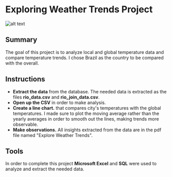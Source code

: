 # Exploring Weather Trends Project
![alt text](https://github.com/santos-wesley/udacity-data-analyst-nanodegree/blob/main/images/earth.png?raw=true)
## Summary

The goal of this project is to analyze local and global temperature data and compare temperature trends. I chose Brazil as the country to be compared with the overall.

## Instructions

* **Extract the data** from the database. The needed data is extracted as the files **rio_data.csv** and **rio_join_data.csv**.
* **Open up the CSV** in order to make analysis.
* **Create a line chart.** that compares city's temperatures with the global temperatures. I made sure to plot the moving average rather than the yearly averages in order to smooth out the lines, making trends more observable.
* **Make observations.** All insights extracted from the data are in the pdf file named "Explore Weather Trends".

## Tools

In order to complete this project **Microsoft Excel** and **SQL** were used to analyze and extract the needed data.
